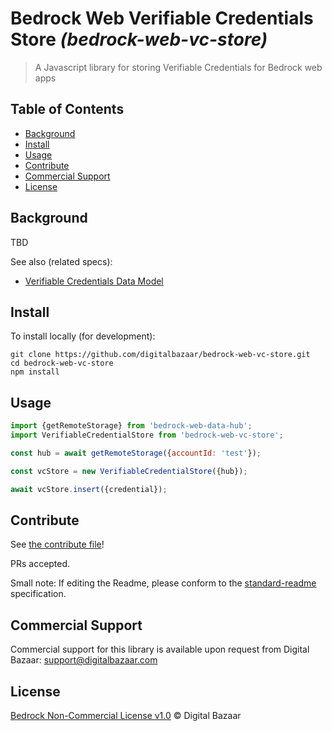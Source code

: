 # Bedrock Web Verifiable Credentials Store _(bedrock-web-vc-store)_

> A Javascript library for storing Verifiable Credentials for Bedrock web apps

## Table of Contents

- [Background](#background)
- [Install](#install)
- [Usage](#usage)
- [Contribute](#contribute)
- [Commercial Support](#commercial-support)
- [License](#license)

## Background

TBD

See also (related specs):

* [Verifiable Credentials Data Model](https://w3c.github.io/vc-data-model/)

## Install

To install locally (for development):

```
git clone https://github.com/digitalbazaar/bedrock-web-vc-store.git
cd bedrock-web-vc-store
npm install
```

## Usage

```js
import {getRemoteStorage} from 'bedrock-web-data-hub';
import VerifiableCredentialStore from 'bedrock-web-vc-store';

const hub = await getRemoteStorage({accountId: 'test'});

const vcStore = new VerifiableCredentialStore({hub});

await vcStore.insert({credential});
```

## Contribute

See [the contribute file](https://github.com/digitalbazaar/bedrock/blob/master/CONTRIBUTING.md)!

PRs accepted.

Small note: If editing the Readme, please conform to the
[standard-readme](https://github.com/RichardLitt/standard-readme) specification.

## Commercial Support

Commercial support for this library is available upon request from
Digital Bazaar: support@digitalbazaar.com

## License

[Bedrock Non-Commercial License v1.0](LICENSE.md) © Digital Bazaar
